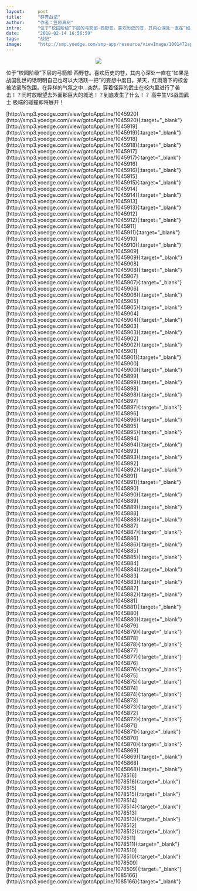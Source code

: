 ```yaml
---
layout:     post
title:      "群青战记"
author:     "作者：笠原真树"
intro:      "位于“校园阶级”下层的弓箭部·西野苍。喜欢历史的苍，其内心深处一直在“如果是战国乱世的话明明自己也可以大活跃一把”的妄想中度日。某天，红雨落下的校舍被浓雾所包围。在异样的气氛之中…突然，穿着怪异的武士在校内里进行了袭击！？同时放眼望去外面那巨大的城池！？到底发生了什么！？ 高中生VS战国武士 极端的碰撞即将展开！"
date:       "2018-02-14 16:56:59"
tags:       "战记"
image:      "http://smp.yoedge.com/smp-app/resource/viewImage/1001472appline.png"
---
```

<div style="text-align: center">
<p><img src="http://smp.yoedge.com/smp-app/resource/viewImage/1001472appline.png"/></p>
</div>
<p class="post-meta">
<span>位于“校园阶级”下层的弓箭部·西野苍。喜欢历史的苍，其内心深处一直在“如果是战国乱世的话明明自己也可以大活跃一把”的妄想中度日。某天，红雨落下的校舍被浓雾所包围。在异样的气氛之中…突然，穿着怪异的武士在校内里进行了袭击！？同时放眼望去外面那巨大的城池！？到底发生了什么！？ 高中生VS战国武士 极端的碰撞即将展开！</span>
</p>
[http://smp3.yoedge.com/view/gotoAppLine/1045920](http://smp3.yoedge.com/view/gotoAppLine/1045920){:target="_blank"}
[http://smp3.yoedge.com/view/gotoAppLine/1045919](http://smp3.yoedge.com/view/gotoAppLine/1045919){:target="_blank"}
[http://smp3.yoedge.com/view/gotoAppLine/1045918](http://smp3.yoedge.com/view/gotoAppLine/1045918){:target="_blank"}
[http://smp3.yoedge.com/view/gotoAppLine/1045917](http://smp3.yoedge.com/view/gotoAppLine/1045917){:target="_blank"}
[http://smp3.yoedge.com/view/gotoAppLine/1045916](http://smp3.yoedge.com/view/gotoAppLine/1045916){:target="_blank"}
[http://smp3.yoedge.com/view/gotoAppLine/1045915](http://smp3.yoedge.com/view/gotoAppLine/1045915){:target="_blank"}
[http://smp3.yoedge.com/view/gotoAppLine/1045914](http://smp3.yoedge.com/view/gotoAppLine/1045914){:target="_blank"}
[http://smp3.yoedge.com/view/gotoAppLine/1045913](http://smp3.yoedge.com/view/gotoAppLine/1045913){:target="_blank"}
[http://smp3.yoedge.com/view/gotoAppLine/1045912](http://smp3.yoedge.com/view/gotoAppLine/1045912){:target="_blank"}
[http://smp3.yoedge.com/view/gotoAppLine/1045911](http://smp3.yoedge.com/view/gotoAppLine/1045911){:target="_blank"}
[http://smp3.yoedge.com/view/gotoAppLine/1045910](http://smp3.yoedge.com/view/gotoAppLine/1045910){:target="_blank"}
[http://smp3.yoedge.com/view/gotoAppLine/1045909](http://smp3.yoedge.com/view/gotoAppLine/1045909){:target="_blank"}
[http://smp3.yoedge.com/view/gotoAppLine/1045908](http://smp3.yoedge.com/view/gotoAppLine/1045908){:target="_blank"}
[http://smp3.yoedge.com/view/gotoAppLine/1045907](http://smp3.yoedge.com/view/gotoAppLine/1045907){:target="_blank"}
[http://smp3.yoedge.com/view/gotoAppLine/1045906](http://smp3.yoedge.com/view/gotoAppLine/1045906){:target="_blank"}
[http://smp3.yoedge.com/view/gotoAppLine/1045905](http://smp3.yoedge.com/view/gotoAppLine/1045905){:target="_blank"}
[http://smp3.yoedge.com/view/gotoAppLine/1045904](http://smp3.yoedge.com/view/gotoAppLine/1045904){:target="_blank"}
[http://smp3.yoedge.com/view/gotoAppLine/1045903](http://smp3.yoedge.com/view/gotoAppLine/1045903){:target="_blank"}
[http://smp3.yoedge.com/view/gotoAppLine/1045902](http://smp3.yoedge.com/view/gotoAppLine/1045902){:target="_blank"}
[http://smp3.yoedge.com/view/gotoAppLine/1045901](http://smp3.yoedge.com/view/gotoAppLine/1045901){:target="_blank"}
[http://smp3.yoedge.com/view/gotoAppLine/1045900](http://smp3.yoedge.com/view/gotoAppLine/1045900){:target="_blank"}
[http://smp3.yoedge.com/view/gotoAppLine/1045899](http://smp3.yoedge.com/view/gotoAppLine/1045899){:target="_blank"}
[http://smp3.yoedge.com/view/gotoAppLine/1045898](http://smp3.yoedge.com/view/gotoAppLine/1045898){:target="_blank"}
[http://smp3.yoedge.com/view/gotoAppLine/1045897](http://smp3.yoedge.com/view/gotoAppLine/1045897){:target="_blank"}
[http://smp3.yoedge.com/view/gotoAppLine/1045896](http://smp3.yoedge.com/view/gotoAppLine/1045896){:target="_blank"}
[http://smp3.yoedge.com/view/gotoAppLine/1045895](http://smp3.yoedge.com/view/gotoAppLine/1045895){:target="_blank"}
[http://smp3.yoedge.com/view/gotoAppLine/1045894](http://smp3.yoedge.com/view/gotoAppLine/1045894){:target="_blank"}
[http://smp3.yoedge.com/view/gotoAppLine/1045893](http://smp3.yoedge.com/view/gotoAppLine/1045893){:target="_blank"}
[http://smp3.yoedge.com/view/gotoAppLine/1045892](http://smp3.yoedge.com/view/gotoAppLine/1045892){:target="_blank"}
[http://smp3.yoedge.com/view/gotoAppLine/1045891](http://smp3.yoedge.com/view/gotoAppLine/1045891){:target="_blank"}
[http://smp3.yoedge.com/view/gotoAppLine/1045890](http://smp3.yoedge.com/view/gotoAppLine/1045890){:target="_blank"}
[http://smp3.yoedge.com/view/gotoAppLine/1045889](http://smp3.yoedge.com/view/gotoAppLine/1045889){:target="_blank"}
[http://smp3.yoedge.com/view/gotoAppLine/1045888](http://smp3.yoedge.com/view/gotoAppLine/1045888){:target="_blank"}
[http://smp3.yoedge.com/view/gotoAppLine/1045887](http://smp3.yoedge.com/view/gotoAppLine/1045887){:target="_blank"}
[http://smp3.yoedge.com/view/gotoAppLine/1045886](http://smp3.yoedge.com/view/gotoAppLine/1045886){:target="_blank"}
[http://smp3.yoedge.com/view/gotoAppLine/1045885](http://smp3.yoedge.com/view/gotoAppLine/1045885){:target="_blank"}
[http://smp3.yoedge.com/view/gotoAppLine/1045884](http://smp3.yoedge.com/view/gotoAppLine/1045884){:target="_blank"}
[http://smp3.yoedge.com/view/gotoAppLine/1045883](http://smp3.yoedge.com/view/gotoAppLine/1045883){:target="_blank"}
[http://smp3.yoedge.com/view/gotoAppLine/1045882](http://smp3.yoedge.com/view/gotoAppLine/1045882){:target="_blank"}
[http://smp3.yoedge.com/view/gotoAppLine/1045881](http://smp3.yoedge.com/view/gotoAppLine/1045881){:target="_blank"}
[http://smp3.yoedge.com/view/gotoAppLine/1045880](http://smp3.yoedge.com/view/gotoAppLine/1045880){:target="_blank"}
[http://smp3.yoedge.com/view/gotoAppLine/1045879](http://smp3.yoedge.com/view/gotoAppLine/1045879){:target="_blank"}
[http://smp3.yoedge.com/view/gotoAppLine/1045878](http://smp3.yoedge.com/view/gotoAppLine/1045878){:target="_blank"}
[http://smp3.yoedge.com/view/gotoAppLine/1045877](http://smp3.yoedge.com/view/gotoAppLine/1045877){:target="_blank"}
[http://smp3.yoedge.com/view/gotoAppLine/1045876](http://smp3.yoedge.com/view/gotoAppLine/1045876){:target="_blank"}
[http://smp3.yoedge.com/view/gotoAppLine/1045875](http://smp3.yoedge.com/view/gotoAppLine/1045875){:target="_blank"}
[http://smp3.yoedge.com/view/gotoAppLine/1045874](http://smp3.yoedge.com/view/gotoAppLine/1045874){:target="_blank"}
[http://smp3.yoedge.com/view/gotoAppLine/1045873](http://smp3.yoedge.com/view/gotoAppLine/1045873){:target="_blank"}
[http://smp3.yoedge.com/view/gotoAppLine/1045872](http://smp3.yoedge.com/view/gotoAppLine/1045872){:target="_blank"}
[http://smp3.yoedge.com/view/gotoAppLine/1045871](http://smp3.yoedge.com/view/gotoAppLine/1045871){:target="_blank"}
[http://smp3.yoedge.com/view/gotoAppLine/1045870](http://smp3.yoedge.com/view/gotoAppLine/1045870){:target="_blank"}
[http://smp3.yoedge.com/view/gotoAppLine/1045869](http://smp3.yoedge.com/view/gotoAppLine/1045869){:target="_blank"}
[http://smp3.yoedge.com/view/gotoAppLine/1045868](http://smp3.yoedge.com/view/gotoAppLine/1045868){:target="_blank"}
[http://smp3.yoedge.com/view/gotoAppLine/1078516](http://smp3.yoedge.com/view/gotoAppLine/1078516){:target="_blank"}
[http://smp3.yoedge.com/view/gotoAppLine/1078515](http://smp3.yoedge.com/view/gotoAppLine/1078515){:target="_blank"}
[http://smp3.yoedge.com/view/gotoAppLine/1078514](http://smp3.yoedge.com/view/gotoAppLine/1078514){:target="_blank"}
[http://smp3.yoedge.com/view/gotoAppLine/1078513](http://smp3.yoedge.com/view/gotoAppLine/1078513){:target="_blank"}
[http://smp3.yoedge.com/view/gotoAppLine/1078512](http://smp3.yoedge.com/view/gotoAppLine/1078512){:target="_blank"}
[http://smp3.yoedge.com/view/gotoAppLine/1078511](http://smp3.yoedge.com/view/gotoAppLine/1078511){:target="_blank"}
[http://smp3.yoedge.com/view/gotoAppLine/1078510](http://smp3.yoedge.com/view/gotoAppLine/1078510){:target="_blank"}
[http://smp3.yoedge.com/view/gotoAppLine/1078509](http://smp3.yoedge.com/view/gotoAppLine/1078509){:target="_blank"}
[http://smp3.yoedge.com/view/gotoAppLine/1085166](http://smp3.yoedge.com/view/gotoAppLine/1085166){:target="_blank"}


